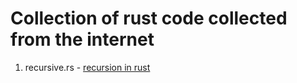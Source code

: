 # Collection of rust code collected from the internet 

1. recursive.rs - [recursion in rust](https://deepu.tech/functional-programming-in-rust/)
